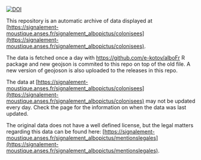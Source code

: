 [![DOI](https://zenodo.org/badge/DOI/10.5281/zenodo.14914293.svg)](https://doi.org/10.5281/zenodo.14914293)

This repository is an automatic archive of data displayed at [https://signalement-moustique.anses.fr/signalement_albopictus/colonisees](https://signalement-moustique.anses.fr/signalement_albopictus/colonisees).

The data is fetched once a day with https://github.com/e-kotov/alboFr R package and new geojson is commited to this repo on top of the old file. A new version of geojoson is also uploaded to the releases in this repo.

The data at [https://signalement-moustique.anses.fr/signalement_albopictus/colonisees](https://signalement-moustique.anses.fr/signalement_albopictus/colonisees) may not be updated every day. Check the page for the information on when the data was last updated.

The original data does not have a well defined license, but the legal matters regarding this data can be found here: [https://signalement-moustique.anses.fr/signalement_albopictus/mentionslegales](https://signalement-moustique.anses.fr/signalement_albopictus/mentionslegales).
